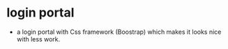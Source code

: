 # login portal
- a login portal with  Css framework (Boostrap) which makes it looks nice with less work.
